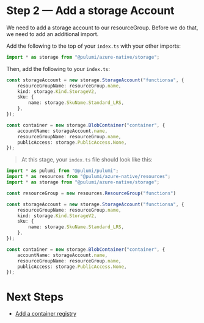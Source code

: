 # Step 2 &mdash; Add a storage Account

We need to add a storage account to our resourceGroup. Before we do that, we need to add an additional import.

Add the following to the top of your `index.ts` with your other imports:

```typescript
import * as storage from "@pulumi/azure-native/storage";
```

Then, add the following to your `index.ts`:

```typescript
const storageAccount = new storage.StorageAccount("functionsa", {
    resourceGroupName: resourceGroup.name,
    kind: storage.Kind.StorageV2,
    sku: {
        name: storage.SkuName.Standard_LRS,
    },
});

const container = new storage.BlobContainer("container", {
    accountName: storageAccount.name,
    resourceGroupName: resourceGroup.name,
    publicAccess: storage.PublicAccess.None,
});
```

> At this stage, your `index.ts` file should look like this:

```typescript
import * as pulumi from "@pulumi/pulumi";
import * as resources from "@pulumi/azure-native/resources";
import * as storage from "@pulumi/azure-native/storage";

const resourceGroup = new resources.ResourceGroup("functions")

const storageAccount = new storage.StorageAccount("functionsa", {
    resourceGroupName: resourceGroup.name,
    kind: storage.Kind.StorageV2,
    sku: {
        name: storage.SkuName.Standard_LRS,
    },
});

const container = new storage.BlobContainer("container", {
    accountName: storageAccount.name,
    resourceGroupName: resourceGroup.name,
    publicAccess: storage.PublicAccess.None,
});
```

# Next Steps

* [Add a container registry](../lab-03/README.md)
